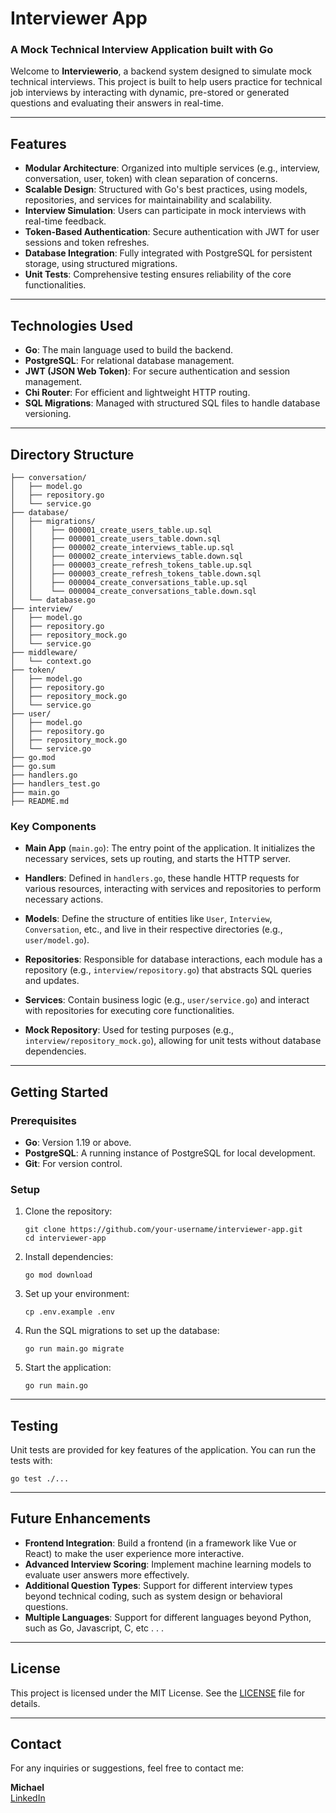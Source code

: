 
# Interviewer App

### A Mock Technical Interview Application built with Go

Welcome to **Interviewerio**, a backend system designed to simulate mock technical interviews. This project is built to help users practice for technical job interviews by interacting with dynamic, pre-stored or generated questions and evaluating their answers in real-time. 

---

## Features

- **Modular Architecture**: Organized into multiple services (e.g., interview, conversation, user, token) with clean separation of concerns.
- **Scalable Design**: Structured with Go's best practices, using models, repositories, and services for maintainability and scalability.
- **Interview Simulation**: Users can participate in mock interviews with real-time feedback.
- **Token-Based Authentication**: Secure authentication with JWT for user sessions and token refreshes.
- **Database Integration**: Fully integrated with PostgreSQL for persistent storage, using structured migrations.
- **Unit Tests**: Comprehensive testing ensures reliability of the core functionalities.

---

## Technologies Used

- **Go**: The main language used to build the backend.
- **PostgreSQL**: For relational database management.
- **JWT (JSON Web Token)**: For secure authentication and session management.
- **Chi Router**: For efficient and lightweight HTTP routing.
- **SQL Migrations**: Managed with structured SQL files to handle database versioning.

---

## Directory Structure
```
├── conversation/
│   ├── model.go
│   ├── repository.go
│   └── service.go
├── database/
│   ├── migrations/
│   │    ├── 000001_create_users_table.up.sql
│   │    ├── 000001_create_users_table.down.sql
│   │    ├── 000002_create_interviews_table.up.sql
│   │    ├── 000002_create_interviews_table.down.sql
│   │    ├── 000003_create_refresh_tokens_table.up.sql
│   │    ├── 000003_create_refresh_tokens_table.down.sql
│   │    ├── 000004_create_conversations_table.up.sql
│   │    └── 000004_create_conversations_table.down.sql
│   └── database.go
├── interview/
│   ├── model.go
│   ├── repository.go
│   ├── repository_mock.go
│   └── service.go
├── middleware/
│   └── context.go
├── token/
│   ├── model.go
│   ├── repository.go
│   ├── repository_mock.go
│   └── service.go
├── user/
│   ├── model.go
│   ├── repository.go
│   ├── repository_mock.go
│   └── service.go
├── go.mod
├── go.sum
├── handlers.go
├── handlers_test.go
├── main.go
├── README.md
```

### Key Components

- **Main App** (`main.go`): The entry point of the application. It initializes the necessary services, sets up routing, and starts the HTTP server.
  
- **Handlers**: Defined in `handlers.go`, these handle HTTP requests for various resources, interacting with services and repositories to perform necessary actions.
  
- **Models**: Define the structure of entities like `User`, `Interview`, `Conversation`, etc., and live in their respective directories (e.g., `user/model.go`).
  
- **Repositories**: Responsible for database interactions, each module has a repository (e.g., `interview/repository.go`) that abstracts SQL queries and updates.
  
- **Services**: Contain business logic (e.g., `user/service.go`) and interact with repositories for executing core functionalities.

- **Mock Repository**: Used for testing purposes (e.g., `interview/repository_mock.go`), allowing for unit tests without database dependencies.

---

## Getting Started

### Prerequisites
- **Go**: Version 1.19 or above.
- **PostgreSQL**: A running instance of PostgreSQL for local development.
- **Git**: For version control.

### Setup

1. Clone the repository:
    ```
    git clone https://github.com/your-username/interviewer-app.git
    cd interviewer-app
    ```

2. Install dependencies:
    ```
    go mod download
    ```

3. Set up your environment:
    ```
    cp .env.example .env
    ```

4. Run the SQL migrations to set up the database:
    ```
    go run main.go migrate
    ```

5. Start the application:
    ```
    go run main.go
    ```

---

## Testing

Unit tests are provided for key features of the application. You can run the tests with:
```
go test ./...
```

---

## Future Enhancements

- **Frontend Integration**: Build a frontend (in a framework like Vue or React) to make the user experience more interactive.
- **Advanced Interview Scoring**: Implement machine learning models to evaluate user answers more effectively.
- **Additional Question Types**: Support for different interview types beyond technical coding, such as system design or behavioral questions.
- **Multiple Languages**: Support for different languages beyond Python, such as Go, Javascript, C, etc . . .

---

## License

This project is licensed under the MIT License. See the [LICENSE](LICENSE) file for details.

---

## Contact

For any inquiries or suggestions, feel free to contact me:

**Michael**  
[LinkedIn](https://www.linkedin.com/in/michael-boegner-855a9741) 

